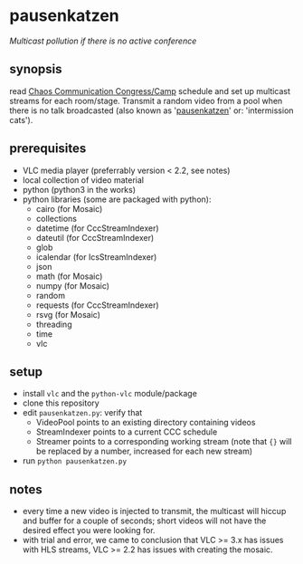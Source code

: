 # pausenkatzen
*Multicast pollution if there is no active conference*

## synopsis
read [Chaos Communication Congress/Camp](https://streaming.media.ccc.de) schedule and set up multicast streams for each room/stage.  Transmit a random video from a pool when there is no talk broadcasted (also known as '[pausenkatzen](https://www.youtube.com/watch?v=kg2fwlFsZss)' or: 'intermission cats').

## prerequisites
* VLC media player (preferrably version < 2.2, see notes)
* local collection of video material
* python (python3 in the works)
* python libraries (some are packaged with python):
  * cairo (for Mosaic)
  * collections
  * datetime (for CccStreamIndexer)
  * dateutil (for CccStreamIndexer)
  * glob
  * icalendar (for IcsStreamIndexer)
  * json
  * math (for Mosaic)
  * numpy (for Mosaic)
  * random
  * requests (for CccStreamIndexer)
  * rsvg (for Mosaic)
  * threading
  * time
  * vlc

## setup
* install `vlc` and the `python-vlc` module/package
* clone this repository
* edit `pausenkatzen.py`: verify that
  * VideoPool points to an existing directory containing videos
  * StreamIndexer points to a current CCC schedule
  * Streamer points to a corresponding working stream (note that `{}` will be replaced by a number, increased for each new stream)
* run `python pausenkatzen.py`

## notes
* every time a new video is injected to transmit, the multicast will hiccup and buffer for a couple of seconds; short videos will not have the desired effect you were looking for.
* with trial and error, we came to conclusion that VLC >= 3.x has issues with HLS streams, VLC >= 2.2 has issues with creating the mosaic.
